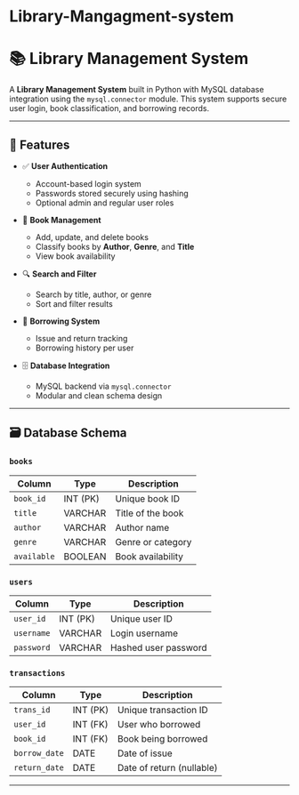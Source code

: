 # Library-Mangagment-system
# 📚 Library Management System

A **Library Management System** built in Python with MySQL database integration using the `mysql.connector` module. This system supports secure user login, book classification, and borrowing records.

---

## 🔧 Features

- ✅ **User Authentication**
  - Account-based login system
  - Passwords stored securely using hashing
  - Optional admin and regular user roles

- 📖 **Book Management**
  - Add, update, and delete books
  - Classify books by **Author**, **Genre**, and **Title**
  - View book availability

- 🔍 **Search and Filter**
  - Search by title, author, or genre
  - Sort and filter results

- 🧾 **Borrowing System**
  - Issue and return tracking
  - Borrowing history per user

- 🗄️ **Database Integration**
  - MySQL backend via `mysql.connector`
  - Modular and clean schema design

---

## 🗃️ Database Schema

### `books`
| Column      | Type      | Description             |
|-------------|-----------|-------------------------|
| `book_id`   | INT (PK)  | Unique book ID          |
| `title`     | VARCHAR   | Title of the book       |
| `author`    | VARCHAR   | Author name             |
| `genre`     | VARCHAR   | Genre or category       |
| `available` | BOOLEAN   | Book availability       |

### `users`
| Column      | Type      | Description             |
|-------------|-----------|-------------------------|
| `user_id`   | INT (PK)  | Unique user ID          |
| `username`  | VARCHAR   | Login username          |
| `password`  | VARCHAR   | Hashed user password    |

### `transactions`
| Column        | Type      | Description             |
|---------------|-----------|-------------------------|
| `trans_id`    | INT (PK)  | Unique transaction ID   |
| `user_id`     | INT (FK)  | User who borrowed       |
| `book_id`     | INT (FK)  | Book being borrowed     |
| `borrow_date` | DATE      | Date of issue           |
| `return_date` | DATE      | Date of return (nullable) |

---




